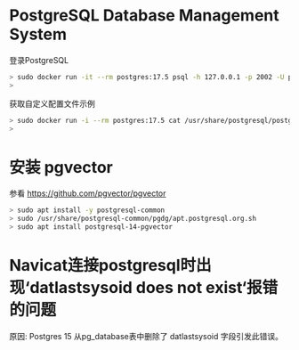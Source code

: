 
# PostgreSQL Database Management System


登录PostgreSQL

```bash
> sudo docker run -it --rm postgres:17.5 psql -h 127.0.0.1 -p 2002 -U postgres
>
```


获取自定义配置文件示例

```bash
> sudo docker run -i --rm postgres:17.5 cat /usr/share/postgresql/postgresql.conf.sample > my-postgres.conf
>
```


# 安装 pgvector

参看 https://github.com/pgvector/pgvector

```bash
> sudo apt install -y postgresql-common
> sudo /usr/share/postgresql-common/pgdg/apt.postgresql.org.sh
> sudo apt install postgresql-14-pgvector
```

# Navicat连接postgresql时出现‘datlastsysoid does not exist‘报错的问题

 原因: Postgres 15 从pg_database表中删除了 datlastsysoid 字段引发此错误。
